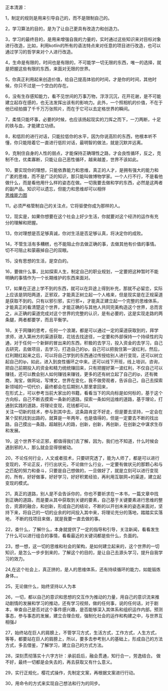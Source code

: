 正本清源：    

1，制定的规则是用来引导自己的，而不是限制自己的。    

2，学习算法的目的，是为了让自己更具有改造力和创造力。    

3，学习的最终目的，是用来增强自我的力量的，实时通过这些知识来对目标对象进行改造，比如，利用kotlin的所有的语法特点来对任意的项目进行改造，也可以通过学习的哲学来对个人进行改造。    

4，生命是有限的，时间也是有限的，不可能学一切无限的东西，唯一的选择，就是把握这些有限的东西，来面对无限的世界。    

5，你真正利用起来创造价值，给自己提高体验的时间，才是你的时间，其他时候，你只不过是一个空白的存在。     

6，没有生存感知能力，看不见世间的万事万物，浮浮沉沉，花开花谢，是不可能建立起存在感的，也无法发挥出该有的影响力。此外，一个照相机的价值，不在于他已经拍摄了千千万万张照片，而在于它可以去定格世界的瞬间。    

7，柔情只能坏事，必要的时候，也应该扬起现实的刀挥之而下，一刀两断，十足的铁与血，才能建立功绩。       

8，和低阶的进行对话，只能拉低你的水平，因为你说高阶的东西，他根本听不懂，你只能陪着它一直进行低阶对话，最明智的做法，就是沉默并远离。    

9，克制住自身的人性的弱点，才能保持正确理性之路，才会良性循环，反之，克制不住，优柔寡断，只能让自己恶性循环，越来越差，世界不该如此。     

10，要实现你的理想，只能依靠能力和思维，真正的人才，是拥有强大的能力和广袤的思维，而不是广泛的知识，那只能叫做博物学家。一个人行不行，不是看他做什么，而是看他用什么样的姿态在做。一切我要去做和学的东西，必然是这两者的副产品。知识可以遗忘，但能力和思维却可以相伴         
[思维能力图](https://github.com/booklibrary16/SafeguardWorld/blob/master/StrongAgain/TeachTW/FollowMeU/ThinkPic.md)      

11，必须严格管制自己的关注点，它将驱使你成为那样的人。     

12，现实是，如果你想要在这个社会上好少生活，你就要对这个经济的运作有充分的理解和把握。      

13，你对理想是否足够真诚，你对生活是否足够认真，将决定你的成败。     

14，不管生活有多糟糕，也不能阻止你去做正确的事，去做其他有价值的事情。切不可阻止和蒙蔽掉自己的双眼。      

15，没有思想的生活，是空白的。     

16，要做什么事，比如探索人生，制定自己的职业规划，一定要把这种暂时不能明确的事情作为一个长期维护的东西来面对。      

17，如果在正途上学不到的东西，就可以在异途上得到补充，那就不必留恋，实际上应该是阴阳两道，正邪双，才能真正树立起一个人格来，但是现实是在正规渠道是获取不到的。只有以邪引邪，实行邪+，才能真正建立起一个完整的思维体系，才能真正的看清楚这个世界，才能正确的与其他人共同完美构造这个世界，总而言之，从正确的渠道完成对这个世界的完整的认识，是有必要的，这是实现走路的两条腿，两者都要学，而且平衡学。    

18，关于网赚的思考，任何一个浪潮，都是可以通过一定的渠道获取到的，拜学求师，进入第卅方的渠道获取，花钱去找途径，一定要和外部保持一个持续性的沟通，对于任何一个新鲜的冒出来的东西，积极的去学习，投入资金的去学习，自己去研究，去做项目，去学习，打造自己的ip，自己可以把我住第一波红利，然后，红利期红起来之后，可以将自己学到的东西通过传授给别人进行变现，还可以树立起自己的ip，如此，进入到良性循环之中来。还可以线下开班，线上培训，咨询，把自己前期投入的资金和精力统统赚回来，只有把握好第一波红利，不仅自己可以赚钱，还可以教会别人如何赚钱来赚钱，更多的还有树立起了自己的ip，还有微商，淘宝，做网站，写博文，世界在变化，我不做旁观者，告诉自己，自己去探索新领域的一切代价，最终都会在后期别人那里拿回来，       
在形式上，可以参考当前大家出的书籍，看看当下的风向标是如何标的，基于这个方向标，自己不断去摸索一条新的道路，探索一条如何运维的道路，基于理论，打通到实践的道路，将理论变现，花钱都可以。      
关注一切新的技术，参与到其中去，这条路肯定不好走，但是要去坚持，一定会在某个契机找到出路的，就算是一年两年，也是值得的，但是一定要去不断的找出路，自己摸出一条路，超越别人的路，创新，创新，再创新，在创新之中谋求生存和发展。    

19，这个世界不论正邪，都值得我们去了解，因为，我们也不知道，什么时候会遇到邪的人，那么就会显得很被动。        

20，不论任何行业，人文或者技术，只要研究透了，能为人师了，都是可以进行变现的，不论正反，行行出状元，不论做什么行业，一定要有做状元的那颗心和与之匹配的努力和奋斗，只要是自己想做的，一旦做好了，就是立刻可以进行变现的，所有，好好做事，好好学习，好好积累经验，再利用互联网+的渠道，建立起变现的模式。     

21，真正的道路，别人是不会告诉你的，你也不要祈求在一本书，一篇文章中找到正确的道路，而是要从其中获取到关键的要素，自己基于关键要素进行思维的整合，资源的融合，和创新，形成自己的结论，不断的以开创未来的姿态来面对，坚持下来，将自己的一切的业余的时间投入其中来，将理论充分的落地，踏踏实实落地， 不断的找项目来做，就是我要一直去做的事。

22，查什么，了解什么，本身就提供了一定的指导和引导，关注新闻，看看发生了什么可以进行组合的事情，看看最近的关键词都是些什么，负面的。     

23，想一想，这一切的思维和社会的架构，是如何建立起来的，这个世界的一切知识，是怎么一步步到来的，了解这个的目的，是让自己去源头学习，提升自我学习的效力。     

24,在这个社会上，真正拼的，是人的思维体系，还有持续循环的能力，如能锻炼身体。。    

25，无论做什么，始终坚持以人为本

26，一切，都以自己的意识和思想的交互作为推动的力量，用自己的意识流来推动剧情的发展和学习的推动，还有学习视频，做的任何事，说的任何话，对于剧本，审查自己是否对这个事件感兴趣，是否能够深入其体系和组织运作内部。预测事态，参与事态的发展，建立合理合规，强制化社会的运作和构建之中，与世界互相强J     

27，始终站在巨人的肩膀上，不管学习方式，生活方式，工作方式，人生方式，等等，都要站在巨人的肩膀上，所以，要多去参考别人的基础上，形成自己的方法方式，多去借鉴，了解学习，建立自己的方式方法。

28，深刻贯彻落实十六字方针：承前启后，融会贯通，知行合一，劳逸结合。 做不好，最终一切都是会失去的，再去获取又有什么意义。              

29，实行正规化，樱花式操作，先制定文案，再根据文案进行行动。

30，用命令的方式来实现自己想法和行为的同步。    
